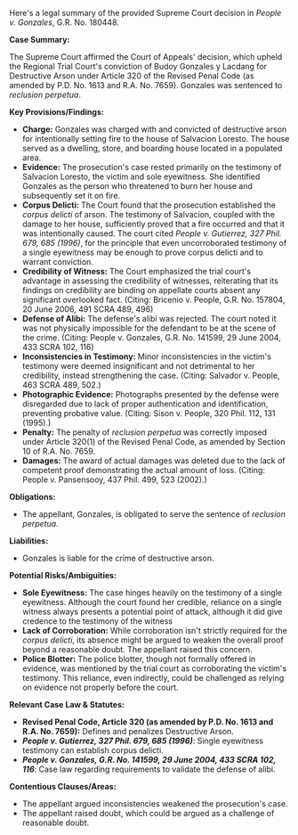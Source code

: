 Here's a legal summary of the provided Supreme Court decision in *People v. Gonzales*, G.R. No. 180448.

**Case Summary:**

The Supreme Court affirmed the Court of Appeals' decision, which upheld the Regional Trial Court's conviction of Budoy Gonzales y Lacdang for Destructive Arson under Article 320 of the Revised Penal Code (as amended by P.D. No. 1613 and R.A. No. 7659). Gonzales was sentenced to *reclusion perpetua*.

**Key Provisions/Findings:**

*   **Charge:** Gonzales was charged with and convicted of destructive arson for intentionally setting fire to the house of Salvacion Loresto. The house served as a dwelling, store, and boarding house located in a populated area.
*   **Evidence:** The prosecution's case rested primarily on the testimony of Salvacion Loresto, the victim and sole eyewitness. She identified Gonzales as the person who threatened to burn her house and subsequently set it on fire.
*   **Corpus Delicti:** The Court found that the prosecution established the *corpus delicti* of arson. The testimony of Salvacion, coupled with the damage to her house, sufficiently proved that a fire occurred and that it was intentionally caused.  The court cited *People v. Gutierrez, 327 Phil. 679, 685 (1996)*, for the principle that even uncorroborated testimony of a single eyewitness may be enough to prove corpus delicti and to warrant conviction.
*   **Credibility of Witness:** The Court emphasized the trial court's advantage in assessing the credibility of witnesses, reiterating that its findings on credibility are binding on appellate courts absent any significant overlooked fact. (Citing: Bricenio v. People, G.R. No. 157804, 20 June 2006, 491 SCRA 489, 496)
*   **Defense of Alibi:** The defense's alibi was rejected. The court noted it was not physically impossible for the defendant to be at the scene of the crime. (Citing: People v. Gonzales, G.R. No. 141599, 29 June 2004, 433 SCRA 102, 116)
*   **Inconsistencies in Testimony:** Minor inconsistencies in the victim's testimony were deemed insignificant and not detrimental to her credibility, instead strengthening the case. (Citing: Salvador v. People, 463 SCRA 489, 502.)
*   **Photographic Evidence:** Photographs presented by the defense were disregarded due to lack of proper authentication and identification, preventing probative value. (Citing: Sison v. People, 320 Phil. 112, 131 (1995).)
*   **Penalty:** The penalty of *reclusion perpetua* was correctly imposed under Article 320(1) of the Revised Penal Code, as amended by Section 10 of R.A. No. 7659.
*   **Damages:** The award of actual damages was deleted due to the lack of competent proof demonstrating the actual amount of loss. (Citing: People v. Pansensooy, 437 Phil. 499, 523 (2002).)

**Obligations:**

*   The appellant, Gonzales, is obligated to serve the sentence of *reclusion perpetua*.

**Liabilities:**

*   Gonzales is liable for the crime of destructive arson.

**Potential Risks/Ambiguities:**

*   **Sole Eyewitness:** The case hinges heavily on the testimony of a single eyewitness. Although the court found her credible, reliance on a single witness always presents a potential point of attack, although it did give credence to the testimony of the witness
*   **Lack of Corroboration:** While corroboration isn't strictly required for the *corpus delicti*, its absence might be argued to weaken the overall proof beyond a reasonable doubt. The appellant raised this concern.
*   **Police Blotter:** The police blotter, though not formally offered in evidence, was mentioned by the trial court as corroborating the victim's testimony. This reliance, even indirectly, could be challenged as relying on evidence not properly before the court.

**Relevant Case Law & Statutes:**

*   **Revised Penal Code, Article 320 (as amended by P.D. No. 1613 and R.A. No. 7659):**  Defines and penalizes Destructive Arson.
*   ***People v. Gutierrez, 327 Phil. 679, 685 (1996)***: Single eyewitness testimony can establish corpus delicti.
*   ***People v. Gonzales, G.R. No. 141599, 29 June 2004, 433 SCRA 102, 116***: Case law regarding requirements to validate the defense of alibi.

**Contentious Clauses/Areas:**

*   The appellant argued inconsistencies weakened the prosecution's case.
*   The appellant raised doubt, which could be argued as a challenge of reasonable doubt.
